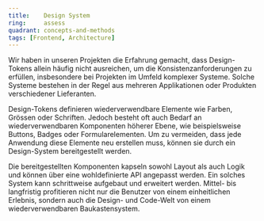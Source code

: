 ```yaml
---
title:    Design System
ring:     assess  
quadrant: concepts-and-methods
tags: [Frontend, Architecture]
---
```


Wir haben in unseren Projekten die Erfahrung gemacht, dass Design-Tokens allein häufig nicht ausreichen, um die
Konsistenzanforderungen zu erfüllen, insbesondere bei Projekten im Umfeld komplexer Systeme. Solche Systeme bestehen in
der Regel aus mehreren Applikationen oder Produkten verschiedener Lieferanten.

Design-Tokens definieren wiederverwendbare Elemente wie Farben, Grössen oder Schriften. Jedoch besteht oft auch
Bedarf an wiederverwendbaren Komponenten höherer Ebene, wie beispielsweise Buttons, Badges oder Formularelementen.
Um zu vermeiden, dass jede Anwendung diese Elemente neu erstellen muss, können sie durch ein Design-System bereitgestellt werden.

Die bereitgestellten Komponenten kapseln sowohl Layout als auch Logik und können über eine wohldefinierte API
angepasst werden. Ein solches System kann schrittweise aufgebaut und erweitert werden. Mittel- bis langfristig
profitieren nicht nur die Benutzer von einem einheitlichen Erlebnis, sondern auch die Design- und Code-Welt von einem
wiederverwendbaren Baukastensystem.
